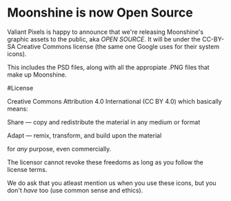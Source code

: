 # Moonshine is now Open Source

Valiant Pixels is happy to announce that we're releasing Moonshine's graphic assets to the public, aka *OPEN SOURCE*. It will be under the CC-BY-SA Creative Commons license (the same one Google uses for their system icons).

This includes the PSD files, along with all the appropiate .PNG files that make up Moonshine.


#License

Creative Commons Attribution 4.0 International (CC BY 4.0) which basically means:

Share — copy and redistribute the material in any medium or format

Adapt — remix, transform, and build upon the material

for *any* purpose, even commercially.

The licensor cannot revoke these freedoms as long as you follow the license terms.

We do ask that you atleast mention us when you use these icons, but you don't *have* too (use common sense and ethics).
